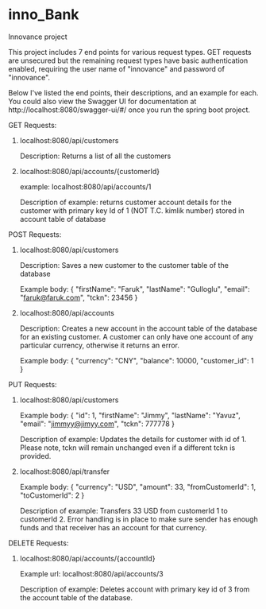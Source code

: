 # inno_Bank
Innovance project

This project includes 7 end points for various request types. GET requests are unsecured but the remaining request types have basic authentication enabled, requiring the user name of "innovance" and password of "innovance".

Below I've listed the end points, their descriptions, and an example for each. You could also view the Swagger UI for documentation at http://localhost:8080/swagger-ui/#/ once you run the spring boot project.

GET Requests:

1)  localhost:8080/api/customers

      Description: Returns a list of all the customers

2)  localhost:8080/api/accounts/{customerId}

      example: localhost:8080/api/accounts/1
      
      Description of example: returns customer account details for the customer with primary key Id of 1 (NOT T.C. kimlik number) stored in account table of database

POST Requests:

1)  localhost:8080/api/customers
      
      Description: Saves a new customer to the customer table of the database
      
      Example body: {
                      "firstName": "Faruk",
                      "lastName": "Gulloglu",
                      "email": "faruk@faruk.com",
                      "tckn": 23456
                      }

2)  localhost:8080/api/accounts

    Description: Creates a new account in the account table of the database for an existing customer. A customer can only have one account of any particular currency, otherwise it returns an error.
    
    Example body: {
                    "currency": "CNY",
                    "balance": 10000,
                    "customer_id": 1
                    }

PUT Requests:

1)  localhost:8080/api/customers
    
    Example body: {
                    "id": 1,
                    "firstName": "Jimmy",
                    "lastName": "Yavuz",
                    "email": "jimmyy@jimyy.com",
                    "tckn": 777778
                  }
                  
    Description of example: Updates the details for customer with id of 1. Please note, tckn will remain unchanged even if a different tckn is provided.
 
2)  localhost:8080/api/transfer

    Example body: {
                     "currency": "USD",
                     "amount": 33,
                     "fromCustomerId": 1,
                     "toCustomerId": 2
                   }
    
    Description of example: Transfers 33 USD from customerId 1 to customerId 2. Error handling is in place to make sure sender has enough funds and that receiver has an account for that currency.


DELETE Requests:

 1) localhost:8080/api/accounts/{accountId}
    
    Example url: localhost:8080/api/accounts/3
    
    Description of example: Deletes account with primary key id of 3 from the account table of the database.
    




